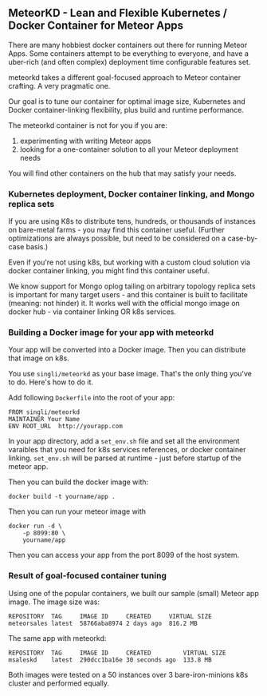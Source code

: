 ## MeteorKD - Lean and Flexible Kubernetes / Docker Container for Meteor Apps

There are many hobbiest docker containers out there for running Meteor Apps. Some containers attempt to be everything to everyone, and have a uber-rich (and often complex) deployment time configurable features set.

meteorkd takes a different goal-focused approach to Meteor container crafting.  A very pragmatic one.

Our goal is to tune our container for optimal image size, Kubernetes and Docker container-linking flexibility, plus build and runtime performance.

The meteorkd container is not for you if you are:

1. experimenting with writing Meteor apps
2. looking for a one-container solution to all your Meteor deployment needs

You will find other containers on the hub that may satisfy your needs.

### Kubernetes deployment, Docker container linking, and Mongo replica sets
If you are using K8s to distribute tens, hundreds, or thousands of instances on bare-metal farms - you may find this container useful.  (Further optimizations are always possible, but need to be considered on a case-by-case basis.)

Even if you're not using k8s, but working with a custom cloud solution via docker container linking, you might find this container useful.

We know support for Mongo oplog tailing on arbitrary topology replica sets is important for many target users - and this container is built to facilitate (meaning: not hinder) it.  It works well with the official mongo image on docker hub - via container linking OR  k8s services.

### Building a Docker image for your app with meteorkd
Your app will be converted into a Docker image. Then you can distribute that image on k8s.  

You use `singli/meteorkd` as your base image. That's the only thing you've to do. Here's how to do it.

Add following `Dockerfile` into the root of your app:

~~~shell
FROM singli/meteorkd
MAINTAINER Your Name
ENV ROOT_URL  http://yourapp.com
~~~

In your app directory, add a `set_env.sh` file and set all the environment varaibles that you need for k8s services references, or docker container linking.   `set_env.sh` will be parsed at runtime - just before startup of the meteor app.

Then you can build the docker image with:

~~~shell
docker build -t yourname/app .
~~~

Then you can run your meteor image with

~~~shell
docker run -d \
    -p 8099:80 \
    yourname/app 
~~~

Then you can access your app from the port 8099 of the host system.

### Result of goal-focused container tuning
Using one of the popular containers, we built our sample (small) Meteor app image. The image size was:

~~~shell
REPOSITORY  TAG     IMAGE ID     CREATED     VIRTUAL SIZE
meteorsales latest  58766aba8974 2 days ago  816.2 MB
~~~

The same app with meteorkd:

~~~shell
REPOSITORY  TAG     IMAGE ID     CREATED         VIRTUAL SIZE
msaleskd    latest  290dcc1ba16e 30 seconds ago  133.8 MB
~~~

Both images were tested on a 50 instances over 3 bare-iron-minions k8s cluster and performed equally.
